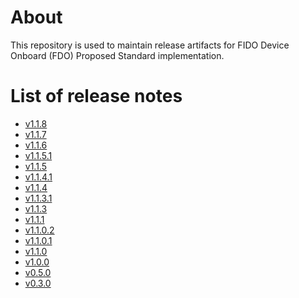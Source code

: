 # About
This repository is used to maintain release artifacts for FIDO Device Onboard (FDO) Proposed
Standard implementation.

# List of release notes

- [v1.1.8](release-notes-v1.1.8.md)
- [v1.1.7](release-notes-v1.1.7.md)
- [v1.1.6](release-notes-v1.1.6.md)
- [v1.1.5.1](release-notes-v1.1.5.1.md)
- [v1.1.5](release-notes-v1.1.5.md)
- [v1.1.4.1](release-notes-v1.1.4.1.md)
- [v1.1.4](release-notes-v1.1.4.md)
- [v1.1.3.1](release-notes-v1.1.3.1.md)
- [v1.1.3](release-notes-v1.1.3.md)
- [v1.1.1](release-notes-v1.1.1.md)
- [v1.1.0.2](release-notes-v1.1.0.2.md)
- [v1.1.0.1](release-notes-v1.1.0.1.md)
- [v1.1.0](release-notes-v1.1.0.md)
- [v1.0.0](release-notes-v1.0.0.md)
- [v0.5.0](release-notes-v0.5.0.md)
- [v0.3.0](release-notes-v0.3.0.md)

